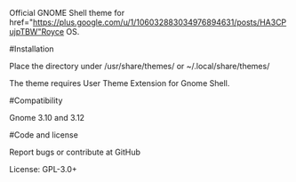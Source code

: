 Official GNOME Shell theme for href="https://plus.google.com/u/1/106032883034976894631/posts/HA3CPujpTBW"Royce OS.

#Installation

Place the directory under /usr/share/themes/ or ~/.local/share/themes/

The theme requires User Theme Extension for Gnome Shell.

#Compatibility

Gnome 3.10 and 3.12

#Code and license

Report bugs or contribute at GitHub

License: GPL-3.0+
